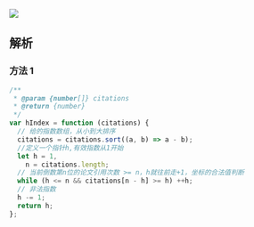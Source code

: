 ![](https://output66.oss-cn-beijing.aliyuncs.com/img/20220301151220.png)

## 解析

### 方法 1

```js
/**
 * @param {number[]} citations
 * @return {number}
 */
var hIndex = function (citations) {
  // 给的指数数组，从小到大排序
  citations = citations.sort((a, b) => a - b);
  //定义一个指针h,有效指数从1开始
  let h = 1,
    n = citations.length;
  // 当前倒数第n位的论文引用次数 >= n，h就往前走+1，坐标的合法值判断
  while (h <= n && citations[n - h] >= h) ++h;
  // 非法指数
  h -= 1;
  return h;
};
```
